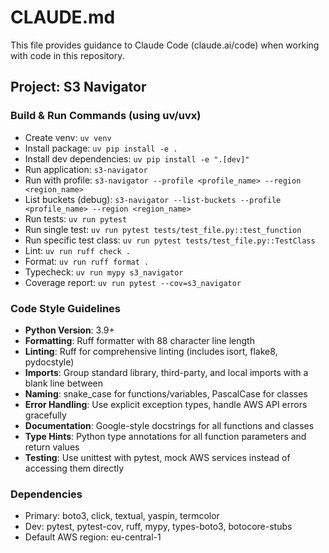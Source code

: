 # CLAUDE.md

This file provides guidance to Claude Code (claude.ai/code) when working with code in this repository.

## Project: S3 Navigator

### Build & Run Commands (using uv/uvx)
- Create venv: `uv venv`
- Install package: `uv pip install -e .`
- Install dev dependencies: `uv pip install -e ".[dev]"`
- Run application: `s3-navigator`
- Run with profile: `s3-navigator --profile <profile_name> --region <region_name>`
- List buckets (debug): `s3-navigator --list-buckets --profile <profile_name> --region <region_name>`
- Run tests: `uv run pytest`
- Run single test: `uv run pytest tests/test_file.py::test_function`
- Run specific test class: `uv run pytest tests/test_file.py::TestClass`
- Lint: `uv run ruff check .`
- Format: `uv run ruff format .`
- Typecheck: `uv run mypy s3_navigator`
- Coverage report: `uv run pytest --cov=s3_navigator`

### Code Style Guidelines
- **Python Version**: 3.9+
- **Formatting**: Ruff formatter with 88 character line length
- **Linting**: Ruff for comprehensive linting (includes isort, flake8, pydocstyle)
- **Imports**: Group standard library, third-party, and local imports with a blank line between
- **Naming**: snake_case for functions/variables, PascalCase for classes
- **Error Handling**: Use explicit exception types, handle AWS API errors gracefully
- **Documentation**: Google-style docstrings for all functions and classes
- **Type Hints**: Python type annotations for all function parameters and return values
- **Testing**: Use unittest with pytest, mock AWS services instead of accessing them directly

### Dependencies
- Primary: boto3, click, textual, yaspin, termcolor
- Dev: pytest, pytest-cov, ruff, mypy, types-boto3, botocore-stubs
- Default AWS region: eu-central-1